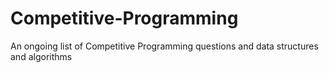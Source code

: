 # Competitive-Programming
An ongoing list of Competitive Programming questions and data structures and algorithms
